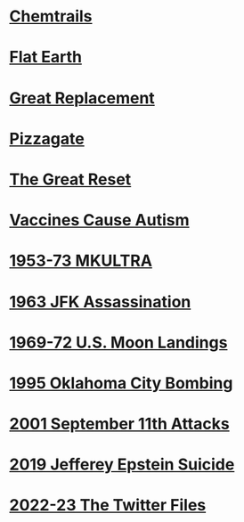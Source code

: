 
# [Chemtrails](Chemtrails)
# [Flat Earth](Flat%20Earth)
# [Great Replacement](Great%20Replacement)
# [Pizzagate](Pizzagate)
# [The Great Reset](The%20Great%20Reset)
# [Vaccines Cause Autism](Vaccines%20Cause%20Autism)
# [1953-73 MKULTRA](1953-73%20MKULTRA)
# [1963 JFK Assassination](1963%20JFK%20Assassination)
# [1969-72 U.S. Moon Landings](1969-72%20U.S.%20Moon%20Landings)
# [1995 Oklahoma City Bombing](1995%20Oklahoma%20City%20Bombing)
# [2001 September 11th Attacks](2001%20September%2011th%20Attacks)
# [2019 Jefferey Epstein Suicide](2019%20Jefferey%20Epstein%20Suicide)
# [2022-23 The Twitter Files](2022-23%20The%20Twitter%20Files)